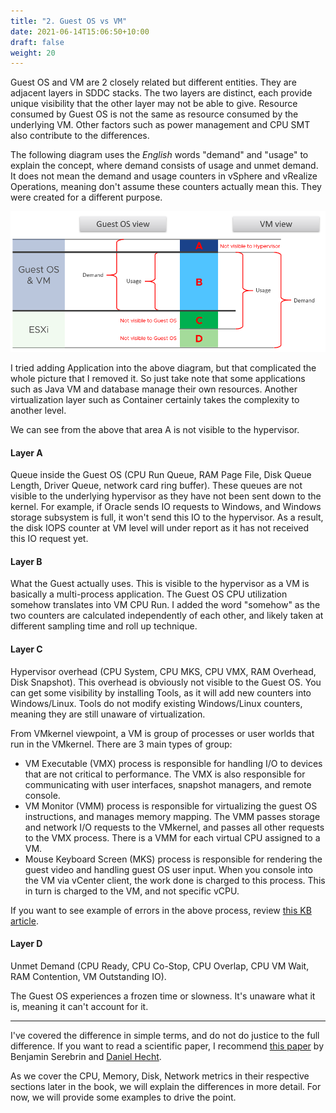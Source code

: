```yaml
---
title: "2. Guest OS vs VM"
date: 2021-06-14T15:06:50+10:00
draft: false
weight: 20
---
```


Guest OS and VM are 2 closely related but different entities. They are adjacent layers in SDDC stacks. The two layers are distinct, each provide unique visibility that the other layer may not be able to give. Resource consumed by Guest OS is not the same as resource consumed by the underlying VM. Other factors such as power management and CPU SMT also contribute to the differences.

The following diagram uses the _English_ words "demand" and "usage" to explain the concept, where demand consists of usage and unmet demand. It does not mean the demand and usage counters in vSphere and vRealize Operations, meaning don't assume these counters actually mean this. They were created for a different purpose.

![guest os view and vm view](2.1.2-fig-1.png)

I tried adding Application into the above diagram, but that complicated the whole picture that I removed it. So just take note that some applications such as Java VM and database manage their own resources. Another virtualization layer such as Container certainly takes the complexity to another level.

We can see from the above that area A is not visible to the hypervisor.

#### Layer A

Queue inside the Guest OS (CPU Run Queue, RAM Page File, Disk Queue Length, Driver Queue, network card ring buffer). These queues are not visible to the underlying hypervisor as they have not been sent down to the kernel. For example, if Oracle sends IO requests to Windows, and Windows storage subsystem is full, it won't send this IO to the hypervisor. As a result, the disk IOPS counter at VM level will under report as it has not received this IO request yet.

#### Layer B

What the Guest actually uses. This is visible to the hypervisor as a VM is basically a multi-process application. The Guest OS CPU utilization somehow translates into VM CPU Run. I added the word "somehow" as the two counters are calculated independently of each other, and likely taken at different sampling time and roll up technique.

#### Layer C

Hypervisor overhead (CPU System, CPU MKS, CPU VMX, RAM Overhead, Disk Snapshot). This overhead is obviously not visible to the Guest OS. You can get some visibility by installing Tools, as it will add new counters into Windows/Linux. Tools do not modify existing Windows/Linux counters, meaning they are still unaware of virtualization.

From VMkernel viewpoint, a VM is group of processes or user worlds that run in the VMkernel. There are 3 main types of group:

- VM Executable (VMX) process is responsible for handling I/O to devices that are not critical to performance. The VMX is also responsible for communicating with user interfaces, snapshot managers, and remote console.
- VM Monitor (VMM) process is responsible for virtualizing the guest OS instructions, and manages memory mapping. The VMM passes storage and network I/O requests to the VMkernel, and passes all other requests to the VMX process. There is a VMM for each virtual CPU assigned to a VM.
- Mouse Keyboard Screen (MKS) process is responsible for rendering the guest video and handling guest OS user input. When you console into the VM via vCenter client, the work done is charged to this process. This in turn is charged to the VM, and not specific vCPU.

If you want to see example of errors in the above process, review [this KB article](https://kb.vmware.com/s/article/1019471).

#### Layer D

Unmet Demand (CPU Ready, CPU Co-Stop, CPU Overlap, CPU VM Wait, RAM Contention, VM Outstanding IO).

The Guest OS experiences a frozen time or slowness. It's unaware what it is, meaning it can't account for it.

----

I've covered the difference in simple terms, and do not do justice to the full difference. If you want to read a scientific paper, I recommend [this paper](https://link.springer.com/chapter/10.1007%2F978-3-642-29737-3_26) by Benjamin Serebrin and [Daniel Hecht](https://dblp.org/pid/73/11144.html).

As we cover the CPU, Memory, Disk, Network metrics in their respective sections later in the book, we will explain the differences in more detail. For now, we will provide some examples to drive the point.